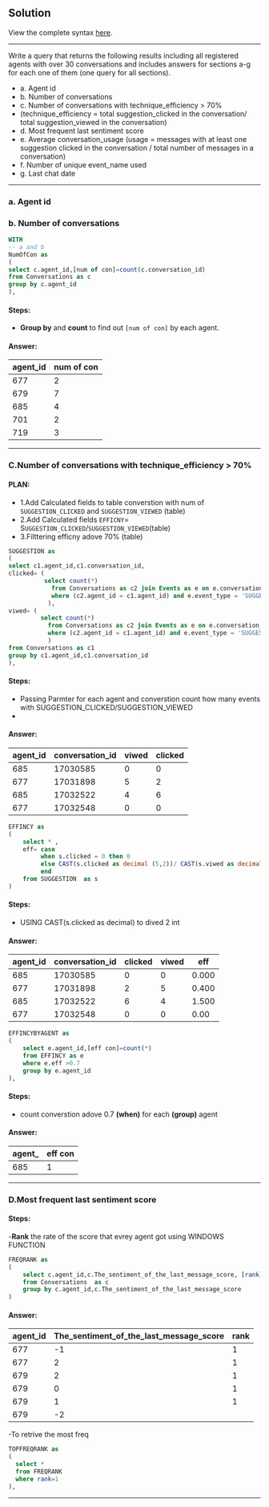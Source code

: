 ## Solution

View the complete syntax [here]().

***
Write a query that returns the following results including all registered agents with over 30 conversations and includes answers for sections a-g for each one of them (one query for all sections). 

- a.	Agent id
- b.	Number of conversations
- c.	Number of conversations with technique_efficiency > 70% 
- (technique_efficiency = total suggestion_clicked in the conversation/ total suggestion_viewed in the conversation)
- d.	Most frequent last sentiment score
- e.	Average conversation_usage
  (usage = messages with at least one suggestion clicked in the conversation / total number of messages in a conversation)
- f.	Number of unique event_name used
- g.	Last chat date

***

###  a.	Agent id
###  b.	Number of conversations

````sql
WITH 
-- a and b
NumOfCon as
(
select c.agent_id,[num of con]=count(c.conversation_id)
from Conversations as c 
group by c.agent_id
),

````
#### Steps:
- **Group by** and **count** to find out ```[num of con]``` by each agent.

#### Answer:
| agent_id | num of con |
| -------- | ----------- |
|677|2|
|679|7|
|685|4|
|701|2|
|719|3|
***

### C.Number of conversations with technique_efficiency > 70% 

#### PLAN: 
- 1.Add Calculated fields to table converstion with num of ```SUGGESTION_CLICKED``` and ```SUGGESTION_VIEWED``` (table)
- 2.Add Calculated fields ```EFFICNY```= S```UGGESTION_CLICKED```/```SUGGESTION_VIEWED```(table)
- 3.Filttering efficny adove 70% (table)

````sql
SUGGESTION as
(
select c1.agent_id,c1.conversation_id,
clicked= (
          select count(*)
	        from Conversations as c2 join Events as e on e.conversation_id=c2.conversation_id
	        where (c2.agent_id = c1.agent_id) and e.event_type = 'SUGGESTION_CLICKED' and c2.conversation_id=c1.conversation_id
           ),
viwed= (
         select count(*)
	       from Conversations as c2 join Events as e on e.conversation_id=c2.conversation_id
	       where (c2.agent_id = c1.agent_id) and e.event_type = 'SUGGESTION_VIEWED' and c2.conversation_id=c1.conversation_id
           ) 
from Conversations as c1 
group by c1.agent_id,c1.conversation_id
),
````
#### Steps:
- Passing Parmter for each agent and converstion count how many events with SUGGESTION_CLICKED/SUGGESTION_VIEWED
- 
#### Answer:
|agent_id|conversation_id|viwed	|clicked|
| ----------- | ----------- |----------- |----------- |
|685|	17030585|0|0|
|677|	17031898|5|2|
|685|	17032522|4|6|
|677|	17032548|0|0|


````sql
EFFINCY as
(
	select * , 
	eff= case
	     when s.clicked = 0 then 0
		 else CAST(s.clicked as decimal (5,2))/ CAST(s.viwed as decimal)
		 end
	from SUGGESTION  as s
)
````
#### Steps:
- USING CAST(s.clicked as decimal) to dived 2 int

#### Answer:
|agent_id	|conversation_id	|clicked	|viwed	|eff|
| ------- | ------- | -------  | ------- | ------- |
|685|	17030585|	0|	0	|0.000|
|677|	17031898|	2|	5	|0.400|
|685|17032522|	6|	4	|1.500|
|677|	17032548|	0|	0|	0.00|

````sql
EFFINCYBYAGENT as
(
	select e.agent_id,[eff con]=count(*)
	from EFFINCY as e 
	where e.eff >0.7
	group by e.agent_id
),
````
#### Steps:
- count converstion adove 0.7 **(when)** for each **(group)** agent

#### Answer:
|agent_|eff con |
| ------- | ------- |
|685|1|

***
###  D.Most frequent last sentiment score

#### Steps:
-**Rank** the rate of the score that evrey agent got using WINDOWS FUNCTION

````sql
FREQRANK as
(
    select c.agent_id,c.The_sentiment_of_the_last_message_score, [rank]= dense_rank()over(partition by c.agent_id order by count(c.The_sentiment_of_the_last_message_score) desc)
	from Conversations  as c
	group by c.agent_id,c.The_sentiment_of_the_last_message_score
)
````

#### Answer:
|agent_id	|The_sentiment_of_the_last_message_score|	rank|
| ------- | ------- | ------- |
|677|	-1|	1|
|677	|2|	1|
|679|	2|	1|
|679	|0	|1|
|679	|1	|1|
|679	|-2|	|2|

-To retrive the most freq 
````sql
TOPFREQRANK as
(
  select *
  from FREQRANK
  where rank=1
),
````
***



